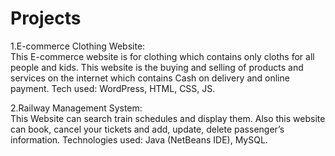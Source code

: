 # Projects
1.E-commerce Clothing Website:	
This E-commerce website is for clothing which contains only cloths for all people and kids. This website is the buying and selling of products and services on the internet which contains Cash on delivery and online payment.
Tech used: WordPress, HTML, CSS, JS.

2.Railway Management System:	
This Website can search train schedules and display them. Also this website can book, cancel your tickets and add, update, delete passenger’s information.
Technologies used: Java (NetBeans IDE), MySQL.
